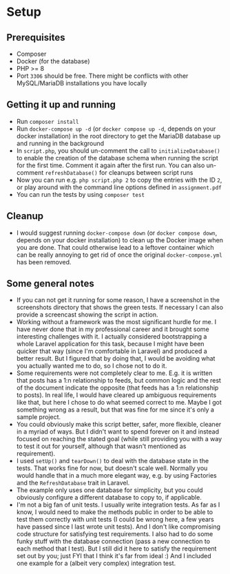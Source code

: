 # Setup
## Prerequisites
- Composer
- Docker (for the database)
- PHP >= 8
- Port `3306` should be free. There might be conflicts with other MySQL/MariaDB installations you have locally

## Getting it up and running
- Run `composer install`
- Run `docker-compose up -d` (or `docker compose up -d`, depends on your docker installation) in the root directory to get the MariaDB database up and running in the background
- In `script.php`, you should un-comment the call to `initializeDatabase()` to enable the creation of the database schema when running the script for the first time. Comment it again after the first run. You can also un-comment `refreshDatabase()` for cleanups between script runs
- Now you can run e.g. `php script.php 2` to copy the entries with the ID `2`, or play around with the command line options defined in `assignment.pdf`
- You can run the tests by using `composer test`

## Cleanup
- I would suggest running `docker-compose down` (or `docker compose down`, depends on your docker installation) to clean up the Docker image when you are done. That could otherwise lead to a leftover container which can be really annoying to get rid of once the original `docker-compose.yml` has been removed.

## Some general notes
- If you can not get it running for some reason, I have a screenshot in the screenshots directory that shows the green tests. If necessary I can also provide a screencast showing the script in action.
- Working without a framework was the most significant hurdle for me. I have never done that in my professional career and it brought some interesting challenges with it. I actually considered bootstrapping a whole Laravel application for this task, because I might have been quicker that way (since I'm comfortable in Laravel) and produced a better result. But I figured that by doing that, I would be avoiding what you actually wanted me to do, so I chose not to do it.
- Some requirements were not completely clear to me. E.g. it is written that posts has a 1:n relationship to feeds, but common logic and the rest of the document indicate the opposite (that feeds has a 1:n relationship to posts). In real life, I would have cleared up ambiguous requirements like that, but here I chose to do what seemed correct to me. Maybe I got something wrong as a result, but that was fine for me since it's only a sample project.
- You could obviously make this script better, safer, more flexible, cleaner in a myriad of ways. But I didn't want to spend forever on it and instead focused on reaching the stated goal (while still providing you with a way to test it out for yourself, although that wasn't mentioned as requirement).
- I used `setUp()` and `tearDown()` to deal with the database state in the tests. That works fine for now, but doesn't scale well. Normally you would handle that in a much more elegant way, e.g. by using Factories and the `RefreshDatabase` trait in Laravel.
- The example only uses one database for simplicity, but you could obviously configure a different database to copy to, if applicable.
- I'm not a big fan of unit tests. I usually write integration tests. As far as I know, I would need to make the methods public in order to be able to test them correctly with unit tests (I could be wrong here, a few years have passed since I last wrote unit tests). And I don't like compromising code structure for satisfying test requirements. I also had to do some funky stuff with the database connection (pass a new connection to each method that I test). But I still did it here to satisfy the requirement set out by you; just FYI that I think it's far from ideal :) And I included one example for a (albeit very complex) integration test.